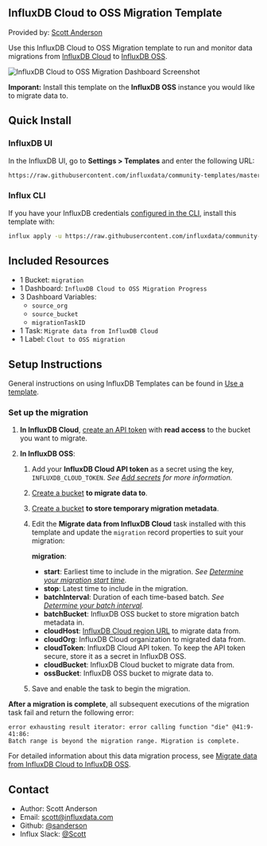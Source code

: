 ## InfluxDB Cloud to OSS Migration Template

Provided by: [Scott Anderson](https://github.com/sanderson/)

Use this InfluxDB Cloud to OSS Migration template to run and monitor data
migrations from [InfluxDB Cloud]() to [InfluxDB OSS]().

![InfluxDB Cloud to OSS Migration Dashboard Screenshot](img/...)

**Imporant:** Install this template on the **InfluxDB OSS** instance you would
like to migrate data to.

## Quick Install

### InfluxDB UI

In the InfluxDB UI, go to **Settings > Templates** and enter the following URL:

```sh
https://raw.githubusercontent.com/influxdata/community-templates/master/influxdb-cloud-oss-migration/migration.yml
```

### Influx CLI

If you have your InfluxDB credentials [configured in the CLI](https://docs.influxdata.com/influxdb/latest/reference/cli/influx/config/), install this template with:

```sh
influx apply -u https://raw.githubusercontent.com/influxdata/community-templates/master/influxdb-cloud-oss-migration/migration.yml
```

## Included Resources

- 1 Bucket: `migration`
- 1 Dashboard: `InfluxDB Cloud to OSS Migration Progress`
- 3 Dashboard Variables:
  - `source_org`
  - `source_bucket`
  - `migrationTaskID`
- 1 Task: `Migrate data from InfluxDB Cloud`
- 1 Label: `Clout to OSS migration`

## Setup Instructions

General instructions on using InfluxDB Templates can be found in [Use a template](../docs/use_a_template.md).

### Set up the migration

1.  **In InfluxDB Cloud**, [create an API token](https://docs.influxdata.com/influxdb/cloud/security/tokens/create-token/)
        with **read access** to the bucket you want to migrate.

2.  **In InfluxDB OSS**:
    1.  Add your **InfluxDB Cloud API token** as a secret using the key,
        `INFLUXDB_CLOUD_TOKEN`.
        _See [Add secrets](https://docs.influxdata.com/influxdb/latest/security/secrets/add/) for more information._
    2.  [Create a bucket](https://docs.influxdata.com/influxdb/latest/organizations/buckets/create-bucket/)
        **to migrate data to**.
    3.  [Create a bucket](https://docs.influxdata.com/influxdb/latest/organizations/buckets/create-bucket/)
        **to store temporary migration metadata**.
    4.  Edit the **Migrate data from InfluxDB Cloud** task installed with this
        template and update the `migration` record properties to suit your migration:

        **migration**:        
        - **start**: Earliest time to include in the migration.
          _See [Determine your migration start time](https://docs.influxdata.com/influxdb/latest/write-data/migrate-cloud-to-oss/#determine-your-migration-start-time)._
        - **stop**: Latest time to include in the migration.
        - **batchInterval**: Duration of each time-based batch.
          _See [Determine your batch interval](https://docs.influxdata.com/influxdb/latest/write-data/migrate-cloud-to-oss/#determine-your-batch-interval)._
        - **batchBucket**: InfluxDB OSS bucket to store migration batch metadata in.
        - **cloudHost**: [InfluxDB Cloud region URL](https://docs.influxdata.com/influxdb/cloud/reference/regions)
          to migrate data from.
        - **cloudOrg**: InfluxDB Cloud organization to migrated data from.
        - **cloudToken**: InfluxDB Cloud API token. To keep the API token secure, store
          it as a secret in InfluxDB OSS.
        - **cloudBucket**: InfluxDB Cloud bucket to migrate data from.
        - **ossBucket**: InfluxDB OSS bucket to migrate data to.
    
    5. Save and enable the task to begin the migration.

**After a migration is complete**, all subsequent executions of the migration
task fail and return the following error:

```
error exhausting result iterator: error calling function "die" @41:9-41:86:
Batch range is beyond the migration range. Migration is complete.
```

For detailed information about this data migration process, see
[Migrate data from InfluxDB Cloud to InfluxDB OSS](https://docs.influxdata.com/influxdb/latest/write-data/migrate-cloud-to-oss/).

## Contact

- Author: Scott Anderson
- Email: scott@influxdata.com
- Github: [@sanderson](https://github.com/sanderson)
- Influx Slack: [@Scott](https://influxdata.com/slack)

